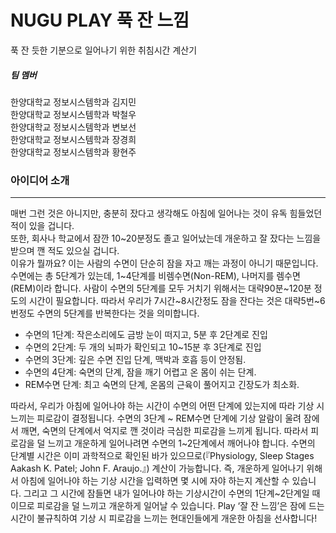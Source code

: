 # NUGU PLAY 푹 잔 느낌
푹 잔 듯한 기분으로 일어나기 위한 취침시간 계산기

##### 팀 멤버
한양대학교 정보시스템학과 김지민  
한양대학교 정보시스템학과 박철우  
한양대학교 정보시스템학과 변보선  
한양대학교 정보시스템학과 장경희  
한양대학교 정보시스템학과 황현주  

### 아이디어 소개
-----------------------------------------------
매번 그런 것은 아니지만, 충분히 잤다고 생각해도 아침에 일어나는 것이 유독 힘들었던 적이 있을 겁니다.  
또한, 회사나 학교에서 잠깐 10~20분정도 졸고 일어났는데 개운하고 잘 잤다는 느낌을 받으며 깬 적도 있으실 겁니다.  
이유가 뭘까요? 이는 사람의 수면이 단순히 잠을 자고 깨는 과정이 아니기 때문입니다.
수면에는 총 5단계가 있는데, 1~4단계를 비렘수면(Non-REM), 나머지를 렘수면(REM)이라 합니다.
사람이 수면의 5단계를 모두 거치기 위해서는 대략90분~120분 정도의 시간이 필요합니다. 따라서 우리가 7시간~8시간정도 잠을 잔다는 것은 대략5번~6번정도 수면의 5단계를 반복한다는 것을 의미합니다.
  
* 수면의 1단계: 작은소리에도 금방 눈이 떠지고, 5분 후 2단계로 진입  
* 수면의 2단계: 두 개의 뇌파가 확인되고 10~15분 후 3단계로 진입  
* 수면의 3단계: 깊은 수면 진입 단계, 맥박과 호흡 등이 안정됨.  
* 수면의 4단계: 숙면의 단계, 잠을 깨기 어렵고 온 몸이 쉬는 단계.  
* REM수면 단계: 최고 숙면의 단계, 온몸의 근육이 풀어지고 긴장도가 최소화.  

따라서, 우리가 아침에 일어나야 하는 시간이 수면의 어떤 단계에 있는지에 따라 기상 시 느끼는 피로감이 결정됩니다.
수면의 3단계 ~ REM수면 단계에 기상 알람이 울려 잠에서 깨면, 숙면의 단계에서 억지로 깬 것이라 극심한 피로감을 느끼게 됩니다. 따라서 피로감을 덜 느끼고 개운하게 일어나려면 수면의 1~2단계에서 깨어나야 합니다. 
수면의 단계별 시간은 이미 과학적으로 확인된 바가 있으므로(『Physiology, Sleep Stages Aakash K. Patel; John F. Araujo.』) 계산이 가능합니다. 즉, 개운하게 일어나기 위해서 아침에 일어나야 하는 기상 시간을 입력하면 몇 시에 자야 하는지 계산할 수 있습니다. 그리고 그 시간에 잠들면 내가 일어나야 하는 기상시간이 수면의 1단계~2단계일 때 이므로 피로감을 덜 느끼고 개운하게 일어날 수 있습니다.
Play ‘잘 잔 느낌’은 잠에 드는 시간이 불규칙하여 기상 시 피로감을 느끼는 현대인들에게 개운한 아침을 선사합니다!
